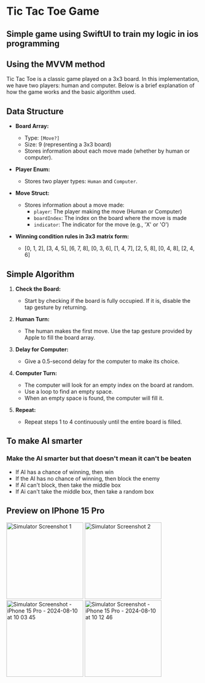 # Tic Tac Toe Game

## Simple game using SwiftUI to train my logic in ios programming

## Using the MVVM method

Tic Tac Toe is a classic game played on a 3x3 board. In this implementation, we have two players: human and computer. Below is a brief explanation of how the game works and the basic algorithm used.

## Data Structure

- **Board Array:**
  - Type: `[Move?]`
  - Size: 9 (representing a 3x3 board)
  - Stores information about each move made (whether by human or computer).

- **Player Enum:**
  - Stores two player types: `Human` and `Computer`.

- **Move Struct:**
  - Stores information about a move made:
    - `player`: The player making the move (Human or Computer)
    - `boardIndex`: The index on the board where the move is made
    - `indicator`: The indicator for the move (e.g., 'X' or 'O')
    
- **Winning condition rules in 3x3 matrix form:**
  - [0, 1, 2], [3, 4, 5], [6, 7, 8], [0, 3, 6], [1, 4, 7], [2, 5, 8], [0, 4, 8], [2, 4, 6]

## Simple Algorithm

1. **Check the Board:**
   - Start by checking if the board is fully occupied. If it is, disable the tap gesture by returning.

2. **Human Turn:**
   - The human makes the first move. Use the tap gesture provided by Apple to fill the board array.

3. **Delay for Computer:**
   - Give a 0.5-second delay for the computer to make its choice.

4. **Computer Turn:**
   - The computer will look for an empty index on the board at random.
   - Use a loop to find an empty space.
   - When an empty space is found, the computer will fill it.

5. **Repeat:**
   - Repeat steps 1 to 4 continuously until the entire board is filled.
   
## To make AI smarter

### Make the AI ​​smarter but that doesn't mean it can't be beaten

- If AI has a chance of winning, then win
- If the AI ​​has no chance of winning, then block the enemy
- If AI can't block, then take the middle box
- If Ai can't take the middle box, then take a random box

## Preview on IPhone 15 Pro

<img src="https://github.com/user-attachments/assets/01c0e9b5-8c13-4586-8413-a3f3fda21e00" alt="Simulator Screenshot 1" width="200"/>
<img src="https://github.com/user-attachments/assets/011fa04d-c50c-4246-bbbb-19de96077710" alt="Simulator Screenshot 2" width="200"/>
<img src="https://github.com/user-attachments/assets/2c067007-e255-49cd-a2b3-95abc01f6184" alt="Simulator Screenshot - iPhone 15 Pro - 2024-08-10 at 10 03 45" width="200"/>
<img src="https://github.com/user-attachments/assets/c1fbe469-7099-4463-ac62-0d7a1a6e5b65" alt="Simulator Screenshot - iPhone 15 Pro - 2024-08-10 at 10 12 46" width="200"/>



